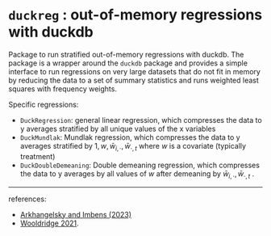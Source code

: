 # `duckreg` : out-of-memory regressions with duckdb

Package to run stratified out-of-memory regressions with duckdb. The package is a wrapper around the `duckdb` package and provides a simple interface to run regressions on very large datasets that do not fit in memory by reducing the data to a set of summary statistics and runs weighted least squares with frequency weights.

Specific regressions:
+ `DuckRegression`: general linear regression, which compresses the data to y averages stratified by all unique values of the x variables
+ `DuckMundlak`: Mundlak regression, which compresses the data to y averages stratified by $1, w, \bar{w}_{i, \cdot}, \bar{w}_{\cdot, t}$  where $w$ is a covariate (typically treatment)
+ `DuckDoubleDemeaning`: Double demeaning regression, which compresses the data to y averages by all values of $w$ after demeaning by $\bar{w}_{i, \cdot}, \bar{w}_{\cdot, t}$ .


---
references:

+ [Arkhangelsky and Imbens (2023)](https://arxiv.org/abs/1807.02099)
+ [Wooldridge 2021](https://www.researchgate.net/publication/353938385_Two-Way_Fixed_Effects_the_Two-Way_Mundlak_Regression_and_Difference-in-Differences_Estimators).
